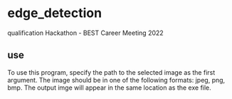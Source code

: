 # edge_detection
qualification Hackathon - BEST Career Meeting 2022

## use
To use this program, specify the path to the selected image as the first argument. 
The image should be in one of the following formats: jpeg, png, bmp.
The output imge will appear in the same location as the exe file.
